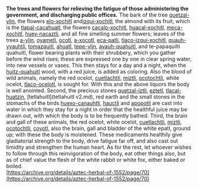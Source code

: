 **The trees and flowers for relieving the fatigue of those administering the government, and discharging public offices.** The bark of the tree [quetzal-ylin](Quetzal-ylin.md), the flowers [elo-xochitl](Elo-xochitl.md) and[izqui-xochitl](Izqui-xochitl.md), the almond with its fruit, which is the [tlapal-cacahuatl](Tlapol-cacahuatl.md), the flowers [cacalo-xochitl](Cacalo-xochitl.md), [huacal-xochitl](Huacal-xochitl.md), [meca-xochitl](Meca-xochitl.md), [huey-nacaztli](Huey-nacaztli.md), and all fine smelling summer flowers; leaves of the trees [a-ylin](A-illin.md), [oyametl](Oyametl.md), [ocotl](Ocotl.md), [a-xocotl](A-xocotl.md), [eca-patli](Eca-patli.md), [tlaco-izqui-xochitl](Tlaco-izqui-xochitl.md), [quauh-yyauhtli](Quauh-yyauhtli.md), [tomazquitl](Tomaz-quitl.md), [ahuatl](Ahuatl.md), [tepe-ylin](Tepe-ylin.md), [ayauh-quahuitl](Ayauh-quahuitl.md), and te-papaquilti quahuitl, flower bearing plants with their shrubbery, which you gather before the wind rises; these are expressed one by one in clear spring water, into new vessels or vases. This then stays for a day and a night, when the [huitz-quahuitl](Huitz-quahuitl.md) wood, with a red juice, is added as coloring. Also the blood of wild animals, namely the red ocelot, [cuetlachtli](cuetlachtli.md), [miztli](miztli.md), [ocotochtli](ocotochtli.md), white ocelot, [tlaco-ocelotl](tlaco-ocelotl.md), is sought for. With this and the above liquors the body is well anointed. Second, the precious stones [quetzal-iztli](quetzal-iztli.md), [eztetl](eztetl.md), [tlacal-huatzin](tlacal-huatzin.md), [tetlahuitl](tetlahuitl v2.md), red earth and the small stones in the stomachs of the birds [huexo-canauhtli](huexo-canauhtli.md), [hauctli](huactli.md) and [apopotli](apopotli.md) are cast into water in which they stay for a night in order that the healthful juice may be drawn out, with which the body is to be frequently bathed. Third, the brain and gall of these animals, the red ocelot, white ocelot, [cuetlachtli](cuetlachtli.md), [miztli](miztli.md), [ocotochtli](ocotochtli.md), [coyotl](coyotl.md), also the brain, gall and bladder of the white epatl, ground up; with these the body is moistened. These medicaments healthily give gladiatorial strength to the body, drive fatigue far off, and also cast out timidity and strengthen the human heart. As for the rest, let whoever wishes to follow through this reinvigoration of the body, eat other things also, but as of chief value the flesh of the white rabbit or white fox, either baked or boiled.  
[https://archive.org/details/aztec-herbal-of-1552/page/70](https://archive.org/details/aztec-herbal-of-1552/page/70)  

